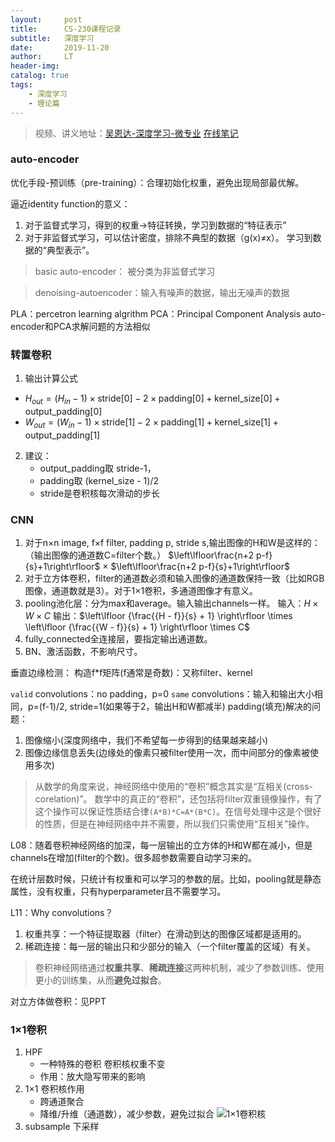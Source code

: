 ```yaml
---
layout:     post
title:      CS-230课程记录
subtitle:   深度学习
date:       2019-11-20
author:     LT
header-img: 
catalog: true
tags:
    - 深度学习
    - 理论篇
---
```



>视频、讲义地址：[吴恩达-深度学习-微专业](https://mooc.study.163.com/smartSpec/detail/1001319001.htm)
[在线笔记](https://baozoulin.gitbook.io/neural-networks-and-deep-learning/)

### auto-encoder
优化手段-预训练（pre-training）：合理初始化权重，避免出现局部最优解。

逼近identity function的意义：
1. 对于监督式学习，得到的权重->特征转换，学习到数据的“特征表示”
2. 对于非监督式学习，可以估计密度，排除不典型的数据（g(x)≠x）。
    学习到数据的“典型表示”。

>basic auto-encoder：
被分类为非监督式学习

>denoising-autoencoder：输入有噪声的数据，输出无噪声的数据

PLA：percetron learning algrithm
PCA：Principal Component Analysis
auto-encoder和PCA求解问题的方法相似


### 转置卷积
1. 输出计算公式
- $H_{out} = (H_{in} - 1) \times \text{stride}[0] - 2 \times \text{padding}[0] + \text{kernel\_size}[0]  + \text{output\_padding}[0]$
- $W_{out} = (W_{in} - 1) \times \text{stride}[1] - 2 \times \text{padding}[1] + \text{kernel\_size}[1] + \text{output\_padding}[1]$
2. 建议：
    - output_padding取 stride-1，
    - padding取 (kernel_size - 1)/2 
    - stride是卷积核每次滑动的步长

### CNN
1. 对于n×n image, f×f filter, padding p, stride s,输出图像的H和W是这样的：（输出图像的通道数C=filter个数。）
$\left\lfloor\frac{n+2 p-f}{s}+1\right\rfloor$ × $\left\lfloor\frac{n+2 p-f}{s}+1\right\rfloor$
2. 对于立方体卷积，filter的通道数必须和输入图像的通道数保持一致（比如RGB图像，通道数就是3）。对于1×1卷积，多通道图像才有意义。
3. pooling池化层：分为max和average。输入输出channels一样。
输入：$H \times W \times C$
输出：$\left\lfloor {\frac{{H - f}}{s} + 1} \right\rfloor  \times \left\lfloor {\frac{{W - f}}{s} + 1} \right\rfloor  \times C$
4. fully_connected全连接层，要指定输出通道数。
5. BN、激活函数，不影响尺寸。


垂直边缘检测：
构造f*f矩阵(f通常是奇数)：又称filter、kernel

`valid` convolutions：no padding，p=0
`same` convolutions：输入和输出大小相同，p=(f-1)/2, stride=1(如果等于2，输出H和W都减半)
padding(填充)解决的问题：
1. 图像缩小(深度网络中，我们不希望每一步得到的结果越来越小)
2. 图像边缘信息丢失(边缘处的像素只被filter使用一次，而中间部分的像素被使用多次)


>从数学的角度来说，神经网络中使用的“卷积”概念其实是“互相关(cross-corelation)”。
数学中的真正的“卷积”，还包括将filter双重镜像操作，有了这个操作可以保证性质结合律`(A*B)*C=A*(B*C)`。在信号处理中这是个很好的性质，但是在神经网络中并不需要，所以我们只需使用“互相关”操作。

L08：随着卷积神经网络的加深，每一层输出的立方体的H和W都在减小，但是channels在增加(filter的个数)。很多超参数需要自动学习来的。


在统计层数时候，只统计有权重和可以学习的参数的层。比如，pooling就是静态属性，没有权重，只有hyperparameter且不需要学习。

L11：Why convolutions？
1. 权重共享：一个特征提取器（filter）在滑动到达的图像区域都是适用的。
2. 稀疏连接：每一层的输出只和少部分的输入（一个filter覆盖的区域）有关。
>卷积神经网络通过**权重共享**、**稀疏连接**这两种机制，减少了参数训练、使用更小的训练集，从而**避免过拟合**。

对立方体做卷积：见PPT


### 1×1卷积
1. HPF
    - 一种特殊的卷积 卷积核权重不变
	- 作用：放大隐写带来的影响
2. 1×1 卷积核作用
	- 跨通道聚合
	- 降维/升维（通道数），减少参数，避免过拟合
    ![1×1卷积核](https://img-1300025586.cos.ap-shanghai.myqcloud.com/1%C3%971%E5%8D%B7%E7%A7%AF%E6%A0%B8.png)
3. subsample 下采样
